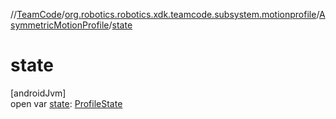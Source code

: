 //[TeamCode](../../../index.md)/[org.robotics.robotics.xdk.teamcode.subsystem.motionprofile](../index.md)/[AsymmetricMotionProfile](index.md)/[state](state.md)

# state

[androidJvm]\
open var [state](state.md): [ProfileState](../-profile-state/index.md)
